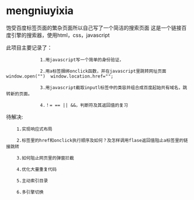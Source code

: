 # mengniuyixia
饱受百度标签页面的繁杂页面所以自己写了一个简洁的搜索页面
这是一个链接百度引擎的搜索器，使用html，css，javascript


此项目主要记录了：
                 
                 1.用javascript写一个简单的身份验证，
                 
                 2.用a标签捆绑onclick函数，并在javascript里跳转网址页面 window.open("")  window.location.href="";
                 
                 3.用javascript截取inputl标签中的类容并组合成百度起始共有域名，跳转新的页面。
                 
                 4.！= == || &&，判断符及其返回值的复习
                  
  待解决:
  
        1.实现响应式布局
         
        2.标签里的href和onclick执行顺序及如何？及怎样调用flase返回值阻止a标签里的链接跳转 
        
        3.如何阻止网页里的弹窗拦截
        
        4.优化大量重复代码
        
        5.主动索引目录
        
        6.多引擎切换 
         
